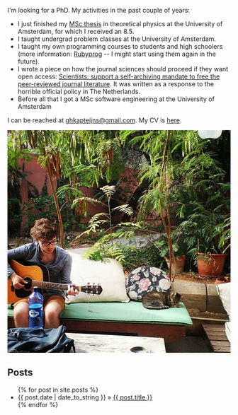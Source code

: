 I'm looking for a PhD. My activities in the past couple of years:

- I just finished my [MSc thesis](./KapteijnsGeert_ThesisFinal.pdf) in
theoretical physics at the University of Amsterdam, for which I received
an 8.5.
- I taught undergrad problem classes at the University of Amsterdam.
- I taught my own programming
  courses to students and high schoolers (more information:
  [Rubyprog](http://rubyprog.nl) -- I might start using them again in the
  future).
- I wrote a piece on how the journal sciences should proceed if they
  want open access: [Scientists: support a self-archiving mandate to free the
  peer-reviewed journal
  literature](KapteijnsGeert_ScientistsSupportASelf-ArchivingMandate.pdf). It
  was written as a response to the horrible official policy in The Netherlands.
- Before all that I got a MSc software engineering at the University
  of Amsterdam

I can be reached at [ghkapteijns@gmail.com](mailto:ghkapteijns@gmail.com).
My CV is [here](KapteijnsGeert_CV.pdf).

![Geert Kapteijns](/geert_malta.jpg)

## Posts
<ul id="blog-posts" class="posts">
{% for post in site.posts %}
  <li><span>{{ post.date | date_to_string }} &raquo;</span>
  <a href="{{ post.url }}">{{ post.title }}</a></li>
{% endfor %}
</ul>

